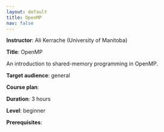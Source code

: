 ```yaml
---
layout: default
title: OpenMP
nav: false
---
```


**Instructor**: Ali Kerrache (University of Manitoba)

**Title**: OpenMP

An introduction to shared-memory programming in OpenMP.

**Target audience**: general

**Course plan**:

**Duration**: 3 hours

**Level**: beginner

**Prerequisites**:
